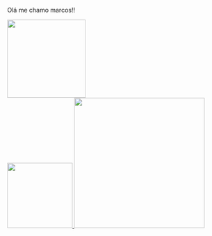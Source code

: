 Olá me chamo marcos!!



<div>
  <a href="https://github.com/levyx0">
  <img height="180em" src="https://github-readme-stats.vercel.app/api?username=levyx0&show_icons=true&theme=dark"/>
</div>

<div height="180em">
  <a href="https://github.com/levyx0">
<img height="150em" src="https://github-readme-stats.vercel.app/api/top-langs/?username=levyx0&layout=donut-vertical&theme=dark"/>
   <img height="300em" src="https://raw.githubusercontent.com/gist/levyx0/a6af890b197e3448f957884b5d00f41c/raw/e4ddd115c0022f7a4bdbb052cea02ccc140dca3e/personagem1.svg"/>
</div>

<!--
**levyx0/levyx0** is a ✨ _special_ ✨ repository because its `README.md` (this file) appears on your GitHub profile.

Here are some ideas to get you started:

- 🔭 I’m currently working on ...
- 🌱 I’m currently learning ...
- 👯 I’m looking to collaborate on ...
- 🤔 I’m looking for help with ...
- 💬 Ask me about ...
- 📫 How to reach me: ...
- 😄 Pronouns: ...
- ⚡ Fun fact: ...
-->
